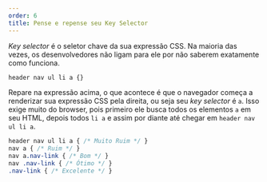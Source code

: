 ```yaml
---
order: 6
title: Pense e repense seu Key Selector
---
```


*Key selector* é o seletor chave da sua expressão CSS. Na maioria das vezes, os desenvolvedores não ligam para ele por não saberem exatamente como funciona.

```css
header nav ul li a {}
```

Repare na expressão acima, o que acontece é que o navegador começa a renderizar sua expressão CSS pela direita, ou seja seu *key selector* é `a`. Isso exige muito do browser, pois primeiro ele busca todos os elementos `a` em seu HTML, depois todos `li a` e assim por diante até chegar em `header nav ul li a`.

```css
header nav ul li a { /* Muito Ruim */ }
nav a { /* Ruim */ }
nav a.nav-link { /* Bom */ }
nav .nav-link { /* Ótimo */ }
.nav-link { /* Excelente */ }
```